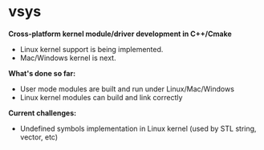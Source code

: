 # vsys
**Cross-platform kernel module/driver development in C++/Cmake**
- Linux kernel support is being implemented. 
- Mac/Windows kernel is next.

**What's done so far:**
- User mode modules are built and run under Linux/Mac/Windows
- Linux kernel modules can build and link correctly

**Current challenges:**
- Undefined symbols implementation in Linux kernel (used by STL string, vector, etc)
